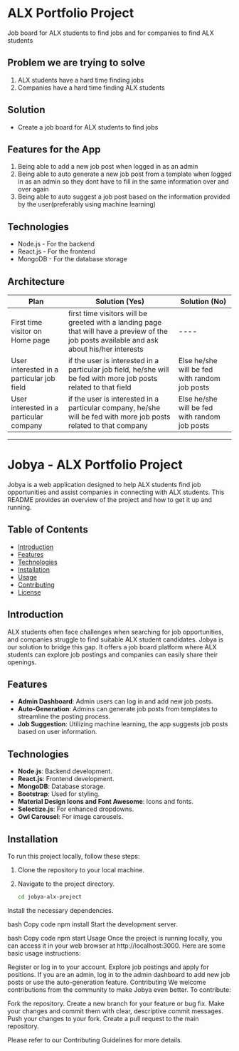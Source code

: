 # ALX Portfolio Project

Job board for ALX students to find jobs and for companies to find ALX students

## Problem we are trying to solve

1. ALX students have a hard time finding jobs
2. Companies have a hard time finding ALX students

## Solution

- Create a job board for ALX students to find jobs

## Features for the App

1. Being able to add a new job post when logged in as an admin
2. Being able to auto generate a new job post from a template when logged in as an admin so they dont have to fill in the same information over and over again
3. Being able to auto suggest a job post based on the information provided by the user(preferably using machine learning)

## Technologies

- Node.js - For the backend
- React.js - For the frontend
- MongoDB - For the database storage

## Architecture

| Plan                                      | Solution (Yes)                                                                                                                              | Solution (No)                                 |
| ----------------------------------------- | ------------------------------------------------------------------------------------------------------------------------------------------- | --------------------------------------------- |
| First time visitor on Home page           | first time visitors will be greeted with a landing page that will have a preview of the job posts available and ask about his/her interests | ----                                          |
| User interested in a particular job field | if the user is interested in a particular job field, he/she will be fed with more job posts related to that field                           | Else he/she will be fed with random job posts |
| User interested in a particular company   | if the user is interested in a particular company, he/she will be fed with more job posts related to that company                           | Else he/she will be fed with random job posts |



********************************************
# Jobya - ALX Portfolio Project

Jobya is a web application designed to help ALX students find job opportunities and assist companies in connecting with ALX students. This README provides an overview of the project and how to get it up and running.

## Table of Contents

- [Introduction](#introduction)
- [Features](#features)
- [Technologies](#technologies)
- [Installation](#installation)
- [Usage](#usage)
- [Contributing](#contributing)
- [License](#license)

## Introduction

ALX students often face challenges when searching for job opportunities, and companies struggle to find suitable ALX student candidates. Jobya is our solution to bridge this gap. It offers a job board platform where ALX students can explore job postings and companies can easily share their openings.

## Features

- **Admin Dashboard**: Admin users can log in and add new job posts.
- **Auto-Generation**: Admins can generate job posts from templates to streamline the posting process.
- **Job Suggestion**: Utilizing machine learning, the app suggests job posts based on user information.

## Technologies

- **Node.js**: Backend development.
- **React.js**: Frontend development.
- **MongoDB**: Database storage.
- **Bootstrap**: Used for styling.
- **Material Design Icons and Font Awesome**: Icons and fonts.
- **Selectize.js**: For enhanced dropdowns.
- **Owl Carousel**: For image carousels.

## Installation

To run this project locally, follow these steps:

1. Clone the repository to your local machine.
2. Navigate to the project directory.

   ```bash
   cd jobya-alx-project
Install the necessary dependencies.

bash
Copy code
npm install
Start the development server.

bash
Copy code
npm start
Usage
Once the project is running locally, you can access it in your web browser at http://localhost:3000. Here are some basic usage instructions:

Register or log in to your account.
Explore job postings and apply for positions.
If you are an admin, log in to the admin dashboard to add new job posts or use the auto-generation feature.
Contributing
We welcome contributions from the community to make Jobya even better. To contribute:

Fork the repository.
Create a new branch for your feature or bug fix.
Make your changes and commit them with clear, descriptive commit messages.
Push your changes to your fork.
Create a pull request to the main repository.

Please refer to our Contributing Guidelines for more details.
